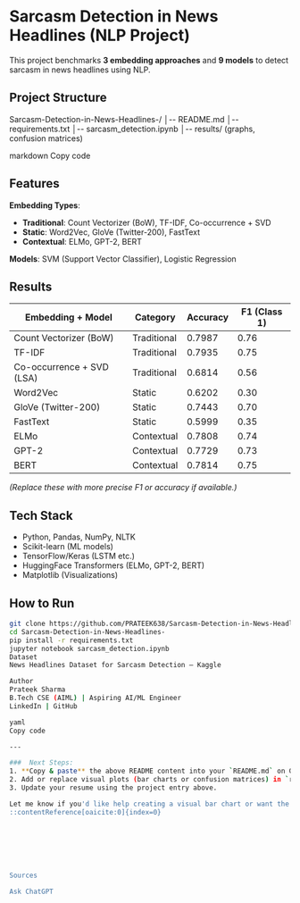# Sarcasm Detection in News Headlines (NLP Project)

This project benchmarks **3 embedding approaches** and **9 models** to detect sarcasm in news headlines using NLP.

## Project Structure
Sarcasm-Detection-in-News-Headlines-/
│-- README.md
│-- requirements.txt
│-- sarcasm_detection.ipynb
│-- results/ (graphs, confusion matrices)

markdown
Copy code

## Features

**Embedding Types**:
- **Traditional**: Count Vectorizer (BoW), TF-IDF, Co-occurrence + SVD  
- **Static**: Word2Vec, GloVe (Twitter-200), FastText  
- **Contextual**: ELMo, GPT-2, BERT  

**Models**: SVM (Support Vector Classifier), Logistic Regression  

## Results

| Embedding + Model          | Category     | Accuracy | F1 (Class 1) |
|-----------------------------|--------------|----------|--------------|
| Count Vectorizer (BoW)      | Traditional  | 0.7987   | 0.76         |
| TF-IDF                      | Traditional  | 0.7935   | 0.75         |
| Co-occurrence + SVD (LSA)   | Traditional  | 0.6814   | 0.56         |
| Word2Vec                    | Static       | 0.6202   | 0.30         |
| GloVe (Twitter-200)         | Static       | 0.7443   | 0.70         |
| FastText                    | Static       | 0.5999   | 0.35         |
| ELMo                        | Contextual   | 0.7808   | 0.74         |
| GPT-2                       | Contextual   | 0.7729   | 0.73         |
| BERT                        | Contextual   | 0.7814   | 0.75         |

*(Replace these with more precise F1 or accuracy if available.)*

## Tech Stack
- Python, Pandas, NumPy, NLTK  
- Scikit-learn (ML models)  
- TensorFlow/Keras (LSTM etc.)  
- HuggingFace Transformers (ELMo, GPT-2, BERT)  
- Matplotlib (Visualizations)

## How to Run
```bash
git clone https://github.com/PRATEEK638/Sarcasm-Detection-in-News-Headlines-.git
cd Sarcasm-Detection-in-News-Headlines-
pip install -r requirements.txt
jupyter notebook sarcasm_detection.ipynb
Dataset
News Headlines Dataset for Sarcasm Detection – Kaggle

Author
Prateek Sharma
B.Tech CSE (AIML) | Aspiring AI/ML Engineer
LinkedIn | GitHub

yaml
Copy code

---

###  Next Steps:
1. **Copy & paste** the above README content into your `README.md` on GitHub.  
2. Add or replace visual plots (bar charts or confusion matrices) in `results/` folder for enhanced presentation.  
3. Update your resume using the project entry above.

Let me know if you'd like help creating a visual bar chart or want the markdown table pre-formatted with your exact F1 scores!
::contentReference[oaicite:0]{index=0}







Sources

Ask ChatGPT
